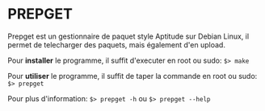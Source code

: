 # PREPGET

Prepget est un gestionnaire de paquet style Aptitude sur Debian Linux, il permet de telecharger des paquets, mais également d'en upload.

Pour **installer** le programme, il suffit d'executer en root ou sudo:
``` $> make ```

Pour **utiliser** le programme, il suffit de taper la commande en root ou sudo:
``` $> prepget ```

Pour plus d'information:
``` $> prepget -h ```
ou
``` $> prepget --help ```
